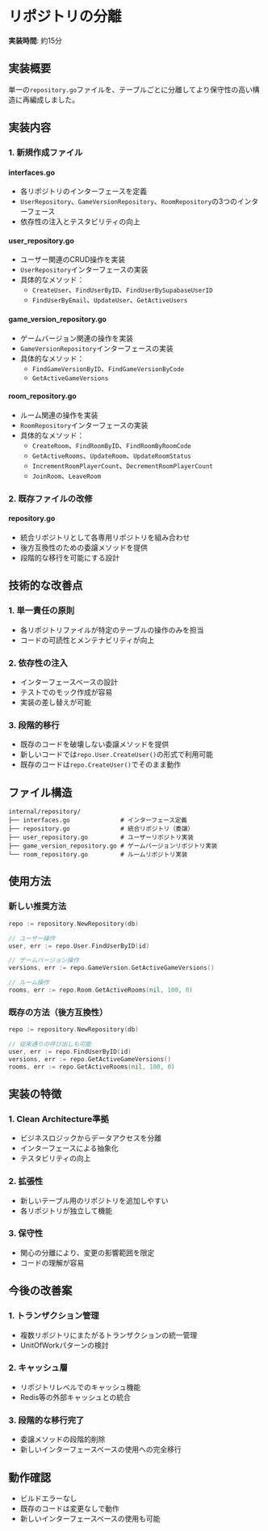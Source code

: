 # リポジトリの分離

**実装時間**: 約15分

## 実装概要

単一の`repository.go`ファイルを、テーブルごとに分離してより保守性の高い構造に再編成しました。

## 実装内容

### 1. 新規作成ファイル

#### interfaces.go
- 各リポジトリのインターフェースを定義
- `UserRepository`、`GameVersionRepository`、`RoomRepository`の3つのインターフェース
- 依存性の注入とテスタビリティの向上

#### user_repository.go
- ユーザー関連のCRUD操作を実装
- `UserRepository`インターフェースの実装
- 具体的なメソッド：
  - `CreateUser`、`FindUserByID`、`FindUserBySupabaseUserID`
  - `FindUserByEmail`、`UpdateUser`、`GetActiveUsers`

#### game_version_repository.go
- ゲームバージョン関連の操作を実装
- `GameVersionRepository`インターフェースの実装
- 具体的なメソッド：
  - `FindGameVersionByID`、`FindGameVersionByCode`
  - `GetActiveGameVersions`

#### room_repository.go
- ルーム関連の操作を実装
- `RoomRepository`インターフェースの実装
- 具体的なメソッド：
  - `CreateRoom`、`FindRoomByID`、`FindRoomByRoomCode`
  - `GetActiveRooms`、`UpdateRoom`、`UpdateRoomStatus`
  - `IncrementRoomPlayerCount`、`DecrementRoomPlayerCount`
  - `JoinRoom`、`LeaveRoom`

### 2. 既存ファイルの改修

#### repository.go
- 統合リポジトリとして各専用リポジトリを組み合わせ
- 後方互換性のための委譲メソッドを提供
- 段階的な移行を可能にする設計

## 技術的な改善点

### 1. 単一責任の原則
- 各リポジトリファイルが特定のテーブルの操作のみを担当
- コードの可読性とメンテナビリティが向上

### 2. 依存性の注入
- インターフェースベースの設計
- テストでのモック作成が容易
- 実装の差し替えが可能

### 3. 段階的移行
- 既存のコードを破壊しない委譲メソッドを提供
- 新しいコードでは`repo.User.CreateUser()`の形式で利用可能
- 既存のコードは`repo.CreateUser()`でそのまま動作

## ファイル構造

```
internal/repository/
├── interfaces.go              # インターフェース定義
├── repository.go              # 統合リポジトリ（委譲）
├── user_repository.go         # ユーザーリポジトリ実装
├── game_version_repository.go # ゲームバージョンリポジトリ実装
└── room_repository.go         # ルームリポジトリ実装
```

## 使用方法

### 新しい推奨方法
```go
repo := repository.NewRepository(db)

// ユーザー操作
user, err := repo.User.FindUserByID(id)

// ゲームバージョン操作
versions, err := repo.GameVersion.GetActiveGameVersions()

// ルーム操作
rooms, err := repo.Room.GetActiveRooms(nil, 100, 0)
```

### 既存の方法（後方互換性）
```go
repo := repository.NewRepository(db)

// 従来通りの呼び出しも可能
user, err := repo.FindUserByID(id)
versions, err := repo.GetActiveGameVersions()
rooms, err := repo.GetActiveRooms(nil, 100, 0)
```

## 実装の特徴

### 1. Clean Architecture準拠
- ビジネスロジックからデータアクセスを分離
- インターフェースによる抽象化
- テスタビリティの向上

### 2. 拡張性
- 新しいテーブル用のリポジトリを追加しやすい
- 各リポジトリが独立して機能

### 3. 保守性
- 関心の分離により、変更の影響範囲を限定
- コードの理解が容易

## 今後の改善案

### 1. トランザクション管理
- 複数リポジトリにまたがるトランザクションの統一管理
- UnitOfWorkパターンの検討

### 2. キャッシュ層
- リポジトリレベルでのキャッシュ機能
- Redis等の外部キャッシュとの統合

### 3. 段階的な移行完了
- 委譲メソッドの段階的削除
- 新しいインターフェースベースの使用への完全移行

## 動作確認

- ビルドエラーなし
- 既存のコードは変更なしで動作
- 新しいインターフェースベースの使用も可能